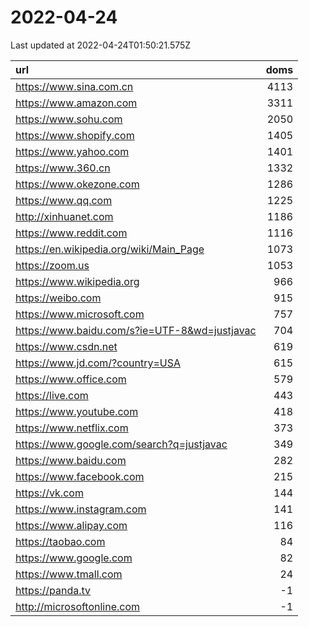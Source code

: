 # 2022-04-24

<!-- BEGIN -->
Last updated at 2022-04-24T01:50:21.575Z

url | doms
:- | -:
https://www.sina.com.cn | 4113
https://www.amazon.com | 3311
https://www.sohu.com | 2050
https://www.shopify.com | 1405
https://www.yahoo.com | 1401
https://www.360.cn | 1332
https://www.okezone.com | 1286
https://www.qq.com | 1225
http://xinhuanet.com | 1186
https://www.reddit.com | 1116
https://en.wikipedia.org/wiki/Main_Page | 1073
https://zoom.us | 1053
https://www.wikipedia.org | 966
https://weibo.com | 915
https://www.microsoft.com | 757
https://www.baidu.com/s?ie=UTF-8&wd=justjavac | 704
https://www.csdn.net | 619
https://www.jd.com/?country=USA | 615
https://www.office.com | 579
https://live.com | 443
https://www.youtube.com | 418
https://www.netflix.com | 373
https://www.google.com/search?q=justjavac | 349
https://www.baidu.com | 282
https://www.facebook.com | 215
https://vk.com | 144
https://www.instagram.com | 141
https://www.alipay.com | 116
https://taobao.com | 84
https://www.google.com | 82
https://www.tmall.com | 24
https://panda.tv | -1
http://microsoftonline.com | -1
<!-- END -->
